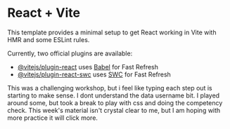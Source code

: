 # React + Vite

This template provides a minimal setup to get React working in Vite with HMR and some ESLint rules.

Currently, two official plugins are available:

- [@vitejs/plugin-react](https://github.com/vitejs/vite-plugin-react/blob/main/packages/plugin-react/README.md) uses [Babel](https://babeljs.io/) for Fast Refresh
- [@vitejs/plugin-react-swc](https://github.com/vitejs/vite-plugin-react-swc) uses [SWC](https://swc.rs/) for Fast Refresh

This was a challenging workshop, but i feel like typing each step out is starting to make sense.
I dont understand the data username bit. I played around some, but took a break to play with css and doing the competency check.
This week's material isn't crystal clear to me, but I am hoping with more practice it will click more.